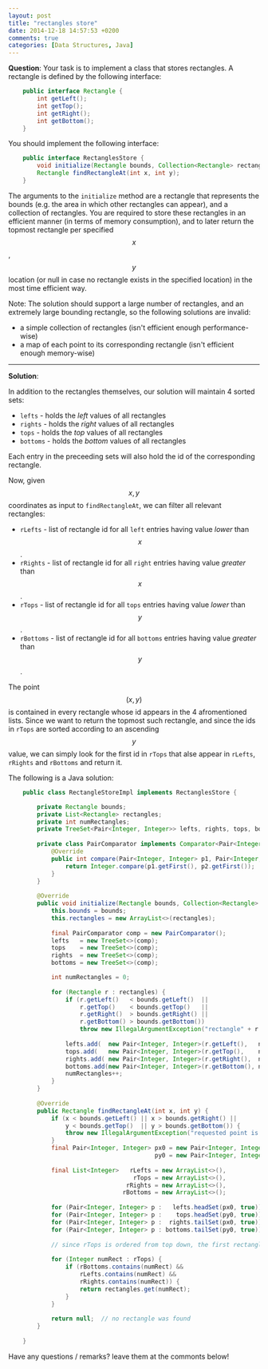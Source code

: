 ```yaml
---
layout: post
title: "rectangles store"
date: 2014-12-18 14:57:53 +0200
comments: true
categories: [Data Structures, Java]
---
```


**Question**: Your task is to implement a class that stores rectangles. A rectangle is defined by the following interface:

``` Java
    public interface Rectangle {
        int getLeft();
        int getTop();
        int getRight();
        int getBottom();
    }
```

You should implement the following interface:

``` Java
    public interface RectanglesStore {
        void initialize(Rectangle bounds, Collection<Rectangle> rectangles);
        Rectangle findRectangleAt(int x, int y);
    }
```

The arguments to the ```initialize``` method are a rectangle that represents the bounds (e.g. the area in which other rectangles can appear), and a collection of rectangles.
You are required to store these rectangles in an efficient manner (in terms of memory consumption), and to later return the topmost rectangle per specified $$x$$, $$y$$ location (or null in case no rectangle exists in the specified location) in the most time efficient way.

Note: The solution should support a large number of rectangles, and an extremely large bounding rectangle, so the following solutions are invalid:

* a simple collection of rectangles (isn't efficient enough performance-wise)
* a map of each point to its corresponding rectangle (isn't efficient enough memory-wise)
<!--more-->
---

**Solution**:

In addition to the rectangles themselves, our solution will maintain 4 sorted sets: 

* ```lefts``` - holds the *left* values of all rectangles
* ```rights``` - holds the *right* values of all rectangles 
* ```tops``` - holds the *top* values of all rectangles  
* ```bottoms``` - holds the *bottom* values of all rectangles

Each entry in the preceeding sets will also hold the id of the corresponding rectangle.

Now, given $$x,y$$ coordinates as input to ```findRectangleAt```, we can filter all relevant rectangles:

* ```rLefts``` - list of rectangle id for all ```left``` entries having value *lower* than $$x$$.
* ```rRights``` - list of rectangle id for all ```right``` entries having value *greater* than $$x$$.
* ```rTops``` - list of rectangle id for all ```tops``` entries having value *lower* than $$y$$.
* ```rBottoms``` - list of rectangle id for all ```bottoms``` entries having value *greater* than $$y$$.

The point $$(x,y)$$ is contained in every rectangle whose id appears in the 4 afromentioned lists.
Since we want to return the topmost such rectangle, and since the ids in ```rTops``` are sorted according to an ascending $$y$$ value,
we can simply look for the first id in ```rTops``` that alse appear in ```rLefts```, ```rRights``` and ```rBottoms``` and return it.

The following is a Java solution:

``` Java
    public class RectangleStoreImpl implements RectanglesStore {

        private Rectangle bounds;
        private List<Rectangle> rectangles;
        private int numRectangles;
        private TreeSet<Pair<Integer, Integer>> lefts, rights, tops, bottoms;
    
        private class PairComparator implements Comparator<Pair<Integer, Integer>> {
            @Override
            public int compare(Pair<Integer, Integer> p1, Pair<Integer, Integer> p2) {
                return Integer.compare(p1.getFirst(), p2.getFirst());
            }
        }
    
        @Override
        public void initialize(Rectangle bounds, Collection<Rectangle> rectangles) {
            this.bounds = bounds;
            this.rectangles = new ArrayList<>(rectangles);
    
            final PairComparator comp = new PairComparator();
            lefts   = new TreeSet<>(comp);
            tops    = new TreeSet<>(comp);
            rights  = new TreeSet<>(comp);
            bottoms = new TreeSet<>(comp);

            int numRectangles = 0;
    
            for (Rectangle r : rectangles) {
                if (r.getLeft()   < bounds.getLeft()  ||
                    r.getTop()    < bounds.getTop()   ||
                    r.getRight()  > bounds.getRight() ||
                    r.getBottom() > bounds.getBottom())
                    throw new IllegalArgumentException("rectangle" + r + "is out of bounds");
    
                lefts.add(  new Pair<Integer, Integer>(r.getLeft(),   numRectangles));
                tops.add(   new Pair<Integer, Integer>(r.getTop(),    numRectangles));
                rights.add( new Pair<Integer, Integer>(r.getRight(),  numRectangles));
                bottoms.add(new Pair<Integer, Integer>(r.getBottom(), numRectangles));
                numRectangles++;
            }    
        }
    
        @Override
        public Rectangle findRectangleAt(int x, int y) {
            if (x < bounds.getLeft() || x > bounds.getRight() ||
                y < bounds.getTop()  || y > bounds.getBottom()) {
                throw new IllegalArgumentException("requested point is outside of bounding box");
            }
            final Pair<Integer, Integer> px0 = new Pair<Integer, Integer>(x, 0),
                                         py0 = new Pair<Integer, Integer>(y, 0);
    
            final List<Integer>   rLefts = new ArrayList<>(),
                                   rTops = new ArrayList<>(),
                                 rRights = new ArrayList<>(),
                                rBottoms = new ArrayList<>();
    
            for (Pair<Integer, Integer> p :   lefts.headSet(px0, true)) {  rLefts.add(p.getRight());}
            for (Pair<Integer, Integer> p :    tops.headSet(py0, true)) {   rTops.add(p.getRight());}
            for (Pair<Integer, Integer> p :  rights.tailSet(px0, true)) { rRights.add(p.getRight());}
            for (Pair<Integer, Integer> p : bottoms.tailSet(py0, true)) {rBottoms.add(p.getRight());}
    
            // since rTops is ordered from top down, the first rectangle found is the topmost
    
            for (Integer numRect : rTops) {
                if (rBottoms.contains(numRect) &&
                    rLefts.contains(numRect) &&
                    rRights.contains(numRect)) {
                    return rectangles.get(numRect);
                }
            }
    
            return null;  // no rectangle was found
        }
    
    }
```

Have any questions / remarks? leave them at the commonts below!
